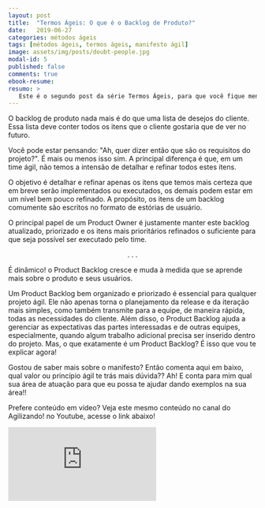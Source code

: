 ```yaml
---
layout: post
title:  "Termos Ágeis: O que é o Backlog de Produto?"
date:   2019-06-27
categories: métodos ágeis
tags: [métodos ágeis, termos ágeis, manifesto ágil]
image: assets/img/posts/doubt-people.jpg
modal-id: 5
published: false
comments: true
ebook-resume:
resumo: >
   Este é o segundo post da série Termos Ágeis, para que você fique menos perdido nas rodinhas de agilidade. Hoje eu vou te explicar o que é um Backlog e qual sua importância para times ágeis.
---
```


O backlog de produto nada mais é do que uma lista de desejos do cliente. Essa lista deve conter todos os itens que o cliente gostaria que de ver no futuro.

Você pode estar pensando: "Ah, quer dizer então que são os requisitos do projeto?". É mais ou menos isso sim. A principal diferença é que, em um time ágil, não temos a intensão de detalhar e refinar todos estes itens.

O objetivo é detalhar e refinar apenas os itens que temos mais certeza que em breve serão implementados ou executados, os demais podem estar em um nível bem pouco refinado. A propósito, os itens de um backlog comumente são escritos no formato de estórias de usuário.

O principal papel de um Product Owner é justamente manter este backlog atualizado, priorizado e os itens mais prioritários refinados o suficiente para que seja possível ser executado pelo time.

<p><center>. . .</center></p>

É dinâmico!
o Product Backlog cresce e muda à medida que se aprende mais sobre o produto e seus usuários.



Um Product Backlog bem organizado e priorizado é essencial para qualquer projeto ágil. Ele não apenas torna o planejamento da release e da iteração mais simples, como também transmite para a equipe, de maneira rápida, todas as necessidades do cliente. Além disso, o Product Backlog ajuda a gerenciar as expectativas das partes interessadas e de outras equipes, especialmente, quando algum trabalho adicional precisa ser inserido dentro do projeto. Mas, o que exatamente é um Product Backlog? É isso que vou te explicar agora!


Gostou de saber mais sobre o manifesto? Então comenta aqui em baixo, qual valor ou princípio ágil te trás mais dúvida?? Ah! E conta para mim qual sua área de atuação para que eu possa te ajudar dando exemplos na sua área!!


Prefere conteúdo em vídeo? Veja este mesmo conteúdo no canal do Agilizando! no Youtube, acesse o link abaixo!

<div class="row">
  <div class="col-md-2"></div>
  <div class="col-md-8">
      <div class="portfolio-item">
        <div class="video-container">
          <iframe src="https://www.youtube.com/embed/OhDAixrHNhw" frameborder="0" allow="accelerometer; autoplay; encrypted-media; gyroscope; picture-in-picture" allowfullscreen></iframe>
        </div>
      </div>
  </div>
  <div class="col-md-2"></div>
</div>